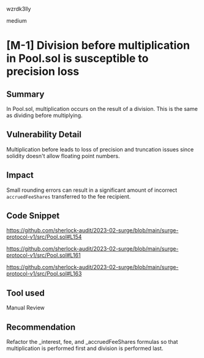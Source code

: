 wzrdk3lly

medium

# [M-1] Division before multiplication in Pool.sol is susceptible to precision loss

## Summary

In Pool.sol, multiplication occurs on the result of a division. This is the same as dividing before multiplying.

## Vulnerability Detail

Multiplication before leads to loss of precision and truncation issues since solidity doesn't allow floating point numbers.

## Impact

Small rounding errors can result in a significant amount of incorrect `accruedFeeShares` transferred to the fee recipient.  

## Code Snippet

https://github.com/sherlock-audit/2023-02-surge/blob/main/surge-protocol-v1/src/Pool.sol#L154

https://github.com/sherlock-audit/2023-02-surge/blob/main/surge-protocol-v1/src/Pool.sol#L161

https://github.com/sherlock-audit/2023-02-surge/blob/main/surge-protocol-v1/src/Pool.sol#L163



## Tool used

Manual Review

## Recommendation

Refactor the _interest, fee, and _accruedFeeShares formulas so that multiplication is performed first and division is performed last.
